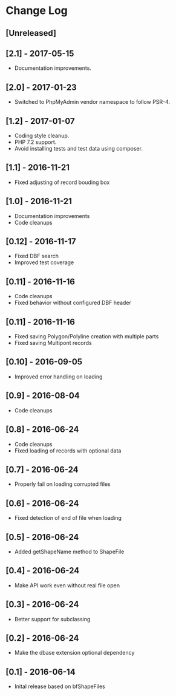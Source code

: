 # Change Log

## [Unreleased]

## [2.1] - 2017-05-15

* Documentation improvements.

## [2.0] - 2017-01-23

* Switched to PhpMyAdmin vendor namespace to follow PSR-4.

## [1.2] - 2017-01-07

* Coding style cleanup.
* PHP 7.2 support.
* Avoid installing tests and test data using composer.

## [1.1] - 2016-11-21

* Fixed adjusting of record bouding box

## [1.0] - 2016-11-21

* Documentation improvements
* Code cleanups

## [0.12] - 2016-11-17

* Fixed DBF search
* Improved test coverage

## [0.11] - 2016-11-16

* Code cleanups
* Fixed behavior without configured DBF header

## [0.11] - 2016-11-16

* Fixed saving Polygon/Polyline creation with multiple parts
* Fixed saving Multipont records

## [0.10] - 2016-09-05

* Improved error handling on loading

## [0.9] - 2016-08-04

* Code cleanups

## [0.8] - 2016-06-24

* Code cleanups
* Fixed loading of records with optional data

## [0.7] - 2016-06-24

* Properly fail on loading corrupted files

## [0.6] - 2016-06-24

* Fixed detection of end of file when loading

## [0.5] - 2016-06-24

* Added getShapeName method to ShapeFile

## [0.4] - 2016-06-24

* Make API work even without real file open

## [0.3] - 2016-06-24

* Better support for subclassing

## [0.2] - 2016-06-24

* Make the dbase extension optional dependency

## [0.1] - 2016-06-14

* Inital release based on bfShapeFiles
